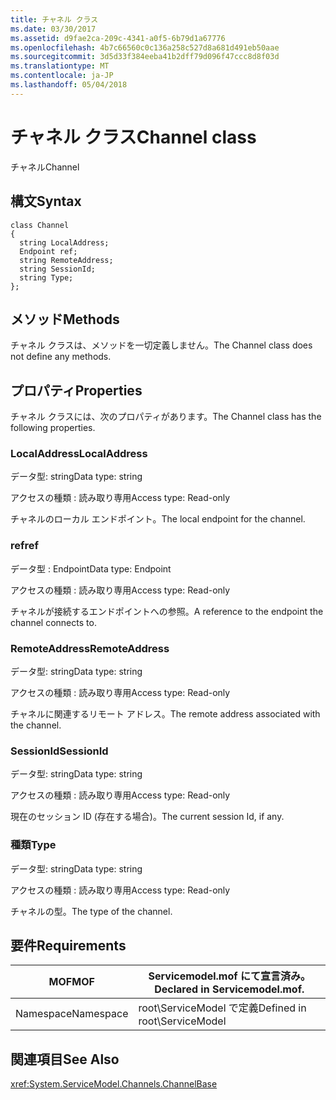 ```yaml
---
title: チャネル クラス
ms.date: 03/30/2017
ms.assetid: d9fae2ca-209c-4341-a0f5-6b79d1a67776
ms.openlocfilehash: 4b7c66560c0c136a258c527d8a681d491eb50aae
ms.sourcegitcommit: 3d5d33f384eeba41b2dff79d096f47ccc8d8f03d
ms.translationtype: MT
ms.contentlocale: ja-JP
ms.lasthandoff: 05/04/2018
---
```

# <a name="channel-class"></a><span data-ttu-id="ab8c9-102">チャネル クラス</span><span class="sxs-lookup"><span data-stu-id="ab8c9-102">Channel class</span></span>
<span data-ttu-id="ab8c9-103">チャネル</span><span class="sxs-lookup"><span data-stu-id="ab8c9-103">Channel</span></span>  
  
## <a name="syntax"></a><span data-ttu-id="ab8c9-104">構文</span><span class="sxs-lookup"><span data-stu-id="ab8c9-104">Syntax</span></span>  
  
```  
class Channel  
{  
  string LocalAddress;  
  Endpoint ref;  
  string RemoteAddress;  
  string SessionId;  
  string Type;  
};  
```  
  
## <a name="methods"></a><span data-ttu-id="ab8c9-105">メソッド</span><span class="sxs-lookup"><span data-stu-id="ab8c9-105">Methods</span></span>  
 <span data-ttu-id="ab8c9-106">チャネル クラスは、メソッドを一切定義しません。</span><span class="sxs-lookup"><span data-stu-id="ab8c9-106">The Channel class does not define any methods.</span></span>  
  
## <a name="properties"></a><span data-ttu-id="ab8c9-107">プロパティ</span><span class="sxs-lookup"><span data-stu-id="ab8c9-107">Properties</span></span>  
 <span data-ttu-id="ab8c9-108">チャネル クラスには、次のプロパティがあります。</span><span class="sxs-lookup"><span data-stu-id="ab8c9-108">The Channel class has the following properties.</span></span>  
  
### <a name="localaddress"></a><span data-ttu-id="ab8c9-109">LocalAddress</span><span class="sxs-lookup"><span data-stu-id="ab8c9-109">LocalAddress</span></span>  
 <span data-ttu-id="ab8c9-110">データ型: string</span><span class="sxs-lookup"><span data-stu-id="ab8c9-110">Data type: string</span></span>  
  
 <span data-ttu-id="ab8c9-111">アクセスの種類 : 読み取り専用</span><span class="sxs-lookup"><span data-stu-id="ab8c9-111">Access type: Read-only</span></span>  
  
 <span data-ttu-id="ab8c9-112">チャネルのローカル エンドポイント。</span><span class="sxs-lookup"><span data-stu-id="ab8c9-112">The local endpoint for the channel.</span></span>  
  
### <a name="ref"></a><span data-ttu-id="ab8c9-113">ref</span><span class="sxs-lookup"><span data-stu-id="ab8c9-113">ref</span></span>  
 <span data-ttu-id="ab8c9-114">データ型 : Endpoint</span><span class="sxs-lookup"><span data-stu-id="ab8c9-114">Data type: Endpoint</span></span>  
  
 <span data-ttu-id="ab8c9-115">アクセスの種類 : 読み取り専用</span><span class="sxs-lookup"><span data-stu-id="ab8c9-115">Access type: Read-only</span></span>  
  
 <span data-ttu-id="ab8c9-116">チャネルが接続するエンドポイントへの参照。</span><span class="sxs-lookup"><span data-stu-id="ab8c9-116">A reference to the endpoint the channel connects to.</span></span>  
  
### <a name="remoteaddress"></a><span data-ttu-id="ab8c9-117">RemoteAddress</span><span class="sxs-lookup"><span data-stu-id="ab8c9-117">RemoteAddress</span></span>  
 <span data-ttu-id="ab8c9-118">データ型: string</span><span class="sxs-lookup"><span data-stu-id="ab8c9-118">Data type: string</span></span>  
  
 <span data-ttu-id="ab8c9-119">アクセスの種類 : 読み取り専用</span><span class="sxs-lookup"><span data-stu-id="ab8c9-119">Access type: Read-only</span></span>  
  
 <span data-ttu-id="ab8c9-120">チャネルに関連するリモート アドレス。</span><span class="sxs-lookup"><span data-stu-id="ab8c9-120">The remote address associated with the channel.</span></span>  
  
### <a name="sessionid"></a><span data-ttu-id="ab8c9-121">SessionId</span><span class="sxs-lookup"><span data-stu-id="ab8c9-121">SessionId</span></span>  
 <span data-ttu-id="ab8c9-122">データ型: string</span><span class="sxs-lookup"><span data-stu-id="ab8c9-122">Data type: string</span></span>  
  
 <span data-ttu-id="ab8c9-123">アクセスの種類 : 読み取り専用</span><span class="sxs-lookup"><span data-stu-id="ab8c9-123">Access type: Read-only</span></span>  
  
 <span data-ttu-id="ab8c9-124">現在のセッション ID (存在する場合)。</span><span class="sxs-lookup"><span data-stu-id="ab8c9-124">The current session Id, if any.</span></span>  
  
### <a name="type"></a><span data-ttu-id="ab8c9-125">種類</span><span class="sxs-lookup"><span data-stu-id="ab8c9-125">Type</span></span>  
 <span data-ttu-id="ab8c9-126">データ型: string</span><span class="sxs-lookup"><span data-stu-id="ab8c9-126">Data type: string</span></span>  
  
 <span data-ttu-id="ab8c9-127">アクセスの種類 : 読み取り専用</span><span class="sxs-lookup"><span data-stu-id="ab8c9-127">Access type: Read-only</span></span>  
  
 <span data-ttu-id="ab8c9-128">チャネルの型。</span><span class="sxs-lookup"><span data-stu-id="ab8c9-128">The type of the channel.</span></span>  
  
## <a name="requirements"></a><span data-ttu-id="ab8c9-129">要件</span><span class="sxs-lookup"><span data-stu-id="ab8c9-129">Requirements</span></span>  
  
|<span data-ttu-id="ab8c9-130">MOF</span><span class="sxs-lookup"><span data-stu-id="ab8c9-130">MOF</span></span>|<span data-ttu-id="ab8c9-131">Servicemodel.mof にて宣言済み。</span><span class="sxs-lookup"><span data-stu-id="ab8c9-131">Declared in Servicemodel.mof.</span></span>|  
|---------|-----------------------------------|  
|<span data-ttu-id="ab8c9-132">Namespace</span><span class="sxs-lookup"><span data-stu-id="ab8c9-132">Namespace</span></span>|<span data-ttu-id="ab8c9-133">root\ServiceModel で定義</span><span class="sxs-lookup"><span data-stu-id="ab8c9-133">Defined in root\ServiceModel</span></span>|  
  
## <a name="see-also"></a><span data-ttu-id="ab8c9-134">関連項目</span><span class="sxs-lookup"><span data-stu-id="ab8c9-134">See Also</span></span>  
 <xref:System.ServiceModel.Channels.ChannelBase>
